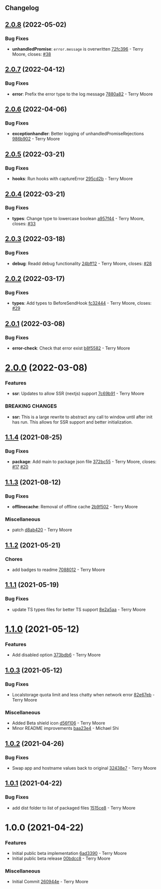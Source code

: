 ## Changelog

## [2.0.8](https://github.com/logdna/logdna-browser/compare/v2.0.7...v2.0.8) (2022-05-02)


### Bug Fixes

* **unhandledPromise**: `error.message` is overwritten [72fc396](https://github.com/logdna/logdna-browser/commit/72fc396ce0dd427eee05742a965289e74479b746) - Terry Moore, closes: [#38](https://github.com/logdna/logdna-browser/issues/38)

## [2.0.7](https://github.com/logdna/logdna-browser/compare/v2.0.6...v2.0.7) (2022-04-12)


### Bug Fixes

* **error**: Prefix the error type to the log message [7880a82](https://github.com/logdna/logdna-browser/commit/7880a82f6949fbd94d651c899fe953b5c3b502a8) - Terry Moore

## [2.0.6](https://github.com/logdna/logdna-browser/compare/v2.0.5...v2.0.6) (2022-04-06)


### Bug Fixes

* **exceptionhandler**: Better logging of unhandledPromiseRejections [986b902](https://github.com/logdna/logdna-browser/commit/986b902a49b386a166e5cef06a01609df7fb5461) - Terry Moore

## [2.0.5](https://github.com/logdna/logdna-browser/compare/v2.0.4...v2.0.5) (2022-03-21)


### Bug Fixes

* **hooks**: Run hooks with captureError [295cd2b](https://github.com/logdna/logdna-browser/commit/295cd2bca88f50fc38f8b6ad3e7b47e46bfeb3c0) - Terry Moore

## [2.0.4](https://github.com/logdna/logdna-browser/compare/v2.0.3...v2.0.4) (2022-03-21)


### Bug Fixes

* **types**: Change type to lowercase boolean [a957f44](https://github.com/logdna/logdna-browser/commit/a957f4490b796a53698c67006922d213e22e2887) - Terry Moore, closes: [#33](https://github.com/logdna/logdna-browser/issues/33)

## [2.0.3](https://github.com/logdna/logdna-browser/compare/v2.0.2...v2.0.3) (2022-03-18)


### Bug Fixes

* **debug**: Readd debug functionality [24bff12](https://github.com/logdna/logdna-browser/commit/24bff121345f7bab908ddd2a4efd052a07156a6f) - Terry Moore, closes: [#28](https://github.com/logdna/logdna-browser/issues/28)

## [2.0.2](https://github.com/logdna/logdna-browser/compare/v2.0.1...v2.0.2) (2022-03-17)


### Bug Fixes

* **types**: Add types to BeforeSendHook [fc32444](https://github.com/logdna/logdna-browser/commit/fc32444a1157295964619b7e6e754aade5fae27b) - Terry Moore, closes: [#29](https://github.com/logdna/logdna-browser/issues/29)

## [2.0.1](https://github.com/logdna/logdna-browser/compare/v2.0.0...v2.0.1) (2022-03-08)


### Bug Fixes

* **error-check**: Check that error exist [b8f5582](https://github.com/logdna/logdna-browser/commit/b8f55821050d2871a8c042138266bed57e8bd3a3) - Terry Moore

# [2.0.0](https://github.com/logdna/logdna-browser/compare/v1.1.4...v2.0.0) (2022-03-08)


### Features

* **ssr**: Updates to allow SSR (nextjs) support [7c69b91](https://github.com/logdna/logdna-browser/commit/7c69b9190da405cb79e3f944fdcacddf00a005f8) - Terry Moore


### **BREAKING CHANGES**

* **ssr:** This is a large rewrite to abstract any call to window
until after init has run.  This allows for SSR support and better
initialization.

## [1.1.4](https://github.com/logdna/logdna-browser/compare/v1.1.3...v1.1.4) (2021-08-25)

### Bug Fixes

- **package**: Add main to package json file [372bc55](https://github.com/logdna/logdna-browser/commit/372bc553a76b501629bea5fe6303b074b5197e55) - Terry Moore, closes: [#17](https://github.com/logdna/logdna-browser/issues/17) [#20](https://github.com/logdna/logdna-browser/issues/20)

## [1.1.3](https://github.com/logdna/logdna-browser/compare/v1.1.2...v1.1.3) (2021-08-12)

### Bug Fixes

- **offlinecache**: Removal of offline cache [2b9f502](https://github.com/logdna/logdna-browser/commit/2b9f50267b09b5adde4c053466cb7d0d70391110) - Terry Moore

### Miscellaneous

- patch [d8ab420](https://github.com/logdna/logdna-browser/commit/d8ab420527d643b3bb728e64fccf573463ac7535) - Terry Moore

## [1.1.2](https://github.com/logdna/logdna-browser/compare/v1.1.1...v1.1.2) (2021-05-21)

### Chores

- add badges to readme [7088012](https://github.com/logdna/logdna-browser/commit/7088012f3372cadc6301e3bc7282422471d6f8a5) - Terry Moore

## [1.1.1](https://github.com/logdna/logdna-browser/compare/v1.1.0...v1.1.1) (2021-05-19)

### Bug Fixes

- update TS types files for better TS support [8e2a5aa](https://github.com/logdna/logdna-browser/commit/8e2a5aafc960d11dc542be6c660b8766dbac9811) - Terry Moore

# [1.1.0](https://github.com/logdna/logdna-browser/compare/v1.0.3...v1.1.0) (2021-05-12)

### Features

- Add disabled option [373bdb6](https://github.com/logdna/logdna-browser/commit/373bdb67f3ee25bc21788c081879cdb733023939) - Terry Moore

## [1.0.3](https://github.com/logdna/logdna-browser/compare/v1.0.2...v1.0.3) (2021-05-12)

### Bug Fixes

- Localstorage quota limit and less chatty when network error [82e67eb](https://github.com/logdna/logdna-browser/commit/82e67ebc21b88cdaf7a30193c977dfabe82b9e10) - Terry Moore

### Miscellaneous

- Added Beta shield icon [d56f106](https://github.com/logdna/logdna-browser/commit/d56f106e30e76b994b3f13e02a17748b392727cd) - Terry Moore
- Minor README improvements [baa23e4](https://github.com/logdna/logdna-browser/commit/baa23e4ce97933791a22e4c0a87123d2c7297adc) - Michael Shi

## [1.0.2](https://github.com/logdna/logdna-browser/compare/v1.0.1...v1.0.2) (2021-04-26)

### Bug Fixes

- Swap app and hostname values back to original [32438e7](https://github.com/logdna/logdna-browser/commit/32438e70ca23e45983b5d7b71d9995e3fbd9de65) - Terry Moore

## [1.0.1](https://github.com/logdna/logdna-browser/compare/v1.0.0...v1.0.1) (2021-04-22)

### Bug Fixes

- add dist folder to list of packaged files [1515ce8](https://github.com/logdna/logdna-browser/commit/1515ce88a63258788f29aa89513b40758519ddb3) - Terry Moore

# 1.0.0 (2021-04-22)

### Features

- Initial public beta implementation [6ad3390](https://github.com/logdna/logdna-browser/commit/6ad3390df83c0624bd1f61f0749831bbe6c88110) - Terry Moore
- Initial public beta release [00bdcc8](https://github.com/logdna/logdna-browser/commit/00bdcc8f8dabc75e39b226d178ba0cd6f7541399) - Terry Moore

### Miscellaneous

- Initial Commit [260944e](https://github.com/logdna/logdna-browser/commit/260944ec01f2adbe9a671639643cbdc118e2e0ca) - Terry Moore
